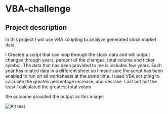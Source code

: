 # VBA-challenge

## Project description 
In this project I will use VBA scripting to analyze generated stock market data. 

I Created a script that can loop through the stock data and will output changes through years, percent of the changes, total volume and ticker symbol. The data that has been provided to me is includes few years. Each year has related data in a different sheet so I made sure the script has been enabled to run on all worksheets at the same time. 
 I used VBA scripting to calculate the greates percentage increase, and decrase. Last but not the least I calculated the greatest total volum 

the outcome provided the output as this image:

![Alt text](."Title")

